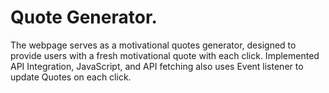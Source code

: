# Quote Generator.

The webpage serves as a motivational quotes generator, designed to provide users with a fresh motivational quote with each click.
Implemented API Integration, JavaScript, and API fetching also uses Event listener to update Quotes on each click.
